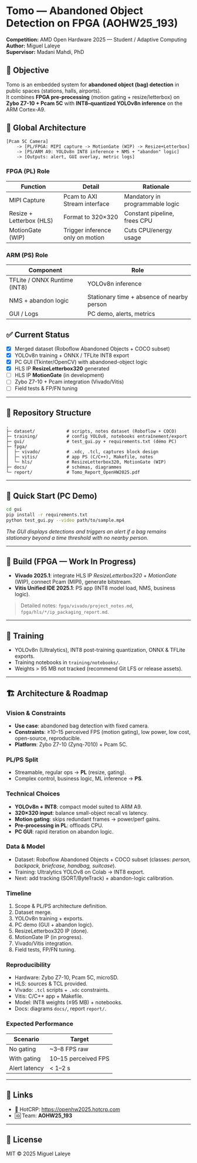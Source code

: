# Tomo — Abandoned Object Detection on FPGA (AOHW25_193)

**Competition:** AMD Open Hardware 2025 — Student / Adaptive Computing  
**Author:** Miguel Laleye  
**Supervisor:** Madani Mahdi, PhD

## 🎯 Objective
Tomo is an embedded system for **abandoned object (bag) detection** in public spaces (stations, halls, airports).  
It combines **FPGA pre-processing** (motion gating + resize/letterbox) on **Zybo Z7-10 + Pcam 5C** with **INT8–quantized YOLOv8n inference** on the ARM Cortex-A9.

## 🧱 Global Architecture
```
[Pcam 5C Camera]
	-> [PL/FPGA: MIPI capture -> MotionGate (WIP) -> Resize+Letterbox]
	-> [PS/ARM A9: YOLOv8n INT8 inference + NMS + "abandon" logic]
	-> [Outputs: alert, GUI overlay, metric logs]
```

### FPGA (PL) Role
| Function | Detail | Rationale |
|----------|--------|-----------|
| MIPI Capture | Pcam to AXI Stream interface | Mandatory in programmable logic |
| Resize + Letterbox (HLS) | Format to 320×320 | Constant pipeline, frees CPU |
| MotionGate (WIP) | Trigger inference only on motion | Cuts CPU/energy usage |

### ARM (PS) Role
| Component | Role |
|-----------|------|
| TFLite / ONNX Runtime (INT8) | YOLOv8n inference |
| NMS + abandon logic | Stationary time + absence of nearby person |
| GUI / Logs | PC demo, alerts, metrics |

## ✅ Current Status
- [x] Merged dataset (Roboflow Abandoned Objects + COCO subset)  
- [x] YOLOv8n training + ONNX / TFLite INT8 export  
- [x] PC GUI (Tkinter/OpenCV) with abandoned-object logic  
- [x] HLS IP **ResizeLetterbox320** generated  
- [ ] HLS IP **MotionGate** (in development)  
- [ ] Zybo Z7-10 + Pcam integration (Vivado/Vitis)  
- [ ] Field tests & FP/FN tuning  

---

## 📂 Repository Structure
```
.
├─ dataset/            # scripts, notes dataset (Roboflow + COCO)
├─ training/           # config YOLOv8, notebooks entraînement/export
├─ gui/                # test_gui.py + requirements.txt (démo PC)
├─ fpga/
│  ├─ vivado/          # .xdc, .tcl, captures block design
│  ├─ vitis/           # app PS (C/C++), Makefile, notes
│  └─ hls/             # ResizeLetterbox320, MotionGate (WIP)
├─ docs/               # schémas, diagrammes
└─ report/             # Tomo_Report_OpenHW2025.pdf
```

---

## 🚀 Quick Start (PC Demo)
```bash
cd gui
pip install -r requirements.txt
python test_gui.py --video path/to/sample.mp4
```

*The GUI displays detections and triggers an alert if a bag remains stationary beyond a time threshold with no nearby person.*

---

## 🔧 Build (FPGA — Work In Progress)

* **Vivado 2025.1**: integrate HLS IP *ResizeLetterbox320* + *MotionGate* (WIP), connect Pcam (MIPI), generate bitstream.
* **Vitis Unified IDE 2025.1**: PS app (INT8 model load, NMS, business logic).

> Detailed notes: `fpga/vivado/project_notes.md`, `fpga/hls/*/ip_packaging_report.md`.

---

## 🧪 Training

* YOLOv8n (Ultralytics), INT8 post-training quantization, ONNX & TFLite exports.
* Training notebooks in `training/notebooks/`.
* Weights > 95 MB not tracked (recommend Git LFS or release assets).

---

## 🏗 Architecture & Roadmap

### Vision & Constraints

* **Use case**: abandoned bag detection with fixed camera.
* **Constraints**: ≥10–15 perceived FPS (motion gating), low power, low cost, open-source, reproducible.
* **Platform**: Zybo Z7-10 (Zynq-7010) + Pcam 5C.

### PL/PS Split

* Streamable, regular ops → **PL** (resize, gating).
* Complex control, business logic, ML inference → **PS**.

### Technical Choices

* **YOLOv8n + INT8**: compact model suited to ARM A9.
* **320×320 input**: balance small-object recall vs latency.
* **Motion gating**: skips redundant frames → power/perf gains.
* **Pre-processing in PL**: offloads CPU.
* **PC GUI**: rapid iteration on abandon logic.

### Data & Model

* Dataset: Roboflow Abandoned Objects + COCO subset (classes: *person, backpack, briefcase, handbag, suitcase*).
* Training: Ultralytics YOLOv8 on Colab → INT8 export.
* Next: add tracking (SORT/ByteTrack) + abandon-logic calibration.

### Timeline

1. Scope & PL/PS architecture definition.
2. Dataset merge.
3. YOLOv8n training + exports.
4. PC demo (GUI + abandon logic).
5. ResizeLetterbox320 IP (done).
6. MotionGate IP (in progress).
7. Vivado/Vitis integration.
8. Field tests, FP/FN tuning.

### Reproducibility

* Hardware: Zybo Z7-10, Pcam 5C, microSD.
* HLS: sources & TCL provided.
* Vivado: `.tcl` scripts + `.xdc` constraints.
* Vitis: C/C++ app + Makefile.
* Model: INT8 weights (≤95 MB) + notebooks.
* Docs: diagrams `docs/`, report `report/`.

### Expected Performance

| Scenario       | Target            |
| -------------- | ----------------- |
| No gating      | ~3–8 FPS raw      |
| With gating    | 10–15 perceived FPS |
| Alert latency  | < 1–2 s           |

---

## 🔗 Links 
* 📝 HotCRP: https://openhw2025.hotcrp.com
* 🆔 Team: **AOHW25_193**

---

## 📄 License

MIT © 2025 Miguel Laleye


